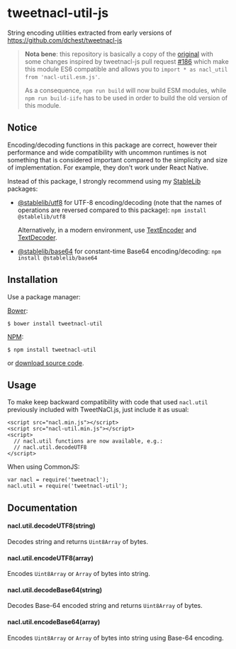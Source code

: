 tweetnacl-util-js
=================

String encoding utilities extracted from early versions of <https://github.com/dchest/tweetnacl-js>

> **Nota bene**: this repository is basically a copy of the [original](https://github.com/dchest/tweetnacl-util-js) with some changes inspired by tweetnacl-js pull request [#186](https://github.com/dchest/tweetnacl-js/pull/186) which make this module ES6 compatible and allows you to `import * as nacl_util from 'nacl-util.esm.js'`.
>
> As a consequence, `npm run build` will now build ESM modules, while `npm run build-iife` has to be used in order to build the old version of this module.

Notice
------

Encoding/decoding functions in this package are correct,
however their performance and wide compatibility with uncommon runtimes is not
something that is considered important compared to the simplicity and size of
implementation. For example, they don't work under
React Native.

Instead of this package, I strongly recommend using my [StableLib](https://github.com/StableLib/stablelib) packages:

* [@stablelib/utf8](https://www.stablelib.com/modules/_stablelib_utf8.html) for UTF-8
  encoding/decoding (note that the names of operations are reversed compared to
  this package): `npm install @stablelib/utf8`

  Alternatively, in a modern environment, use [TextEncoder](https://developer.mozilla.org/en-US/docs/Web/API/TextEncoder) and [TextDecoder](https://developer.mozilla.org/en-US/docs/Web/API/TextDecoder).

* [@stablelib/base64](https://www.stablelib.com/modules/_stablelib_base64.html) for
  constant-time Base64 encoding/decoding: `npm install @stablelib/base64`


Installation
------------

Use a package manager:

[Bower](http://bower.io):

    $ bower install tweetnacl-util

[NPM](https://www.npmjs.org/):

    $ npm install tweetnacl-util

or [download source code](https://github.com/dchest/tweetnacl-util-js/releases).


Usage
------

To make keep backward compatibility with code that used `nacl.util` previously
included with TweetNaCl.js, just include it as usual:

```
<script src="nacl.min.js"></script>
<script src="nacl-util.min.js"></script>
<script>
  // nacl.util functions are now available, e.g.:
  // nacl.util.decodeUTF8
</script>
```

When using CommonJS:

```
var nacl = require('tweetnacl');
nacl.util = require('tweetnacl-util');
```


Documentation
-------------

#### nacl.util.decodeUTF8(string)

Decodes string and returns `Uint8Array` of bytes.

#### nacl.util.encodeUTF8(array)

Encodes `Uint8Array` or `Array` of bytes into string.

#### nacl.util.decodeBase64(string)

Decodes Base-64 encoded string and returns `Uint8Array` of bytes.

#### nacl.util.encodeBase64(array)

Encodes `Uint8Array` or `Array` of bytes into string using Base-64 encoding.
